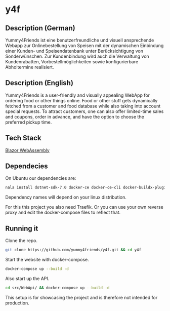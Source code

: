 # y4f

## Description (German)

Yummy4Friends ist eine benutzerfreundliche und visuell ansprechende Webapp zur Onlinebestellung von Speisen mit der dynamischen Einbindung einer Kunden- und Speisendatenbank unter Berücksichtigung von Sonderwünschen. Zur Kundenbindung wird auch die Verwaltung von Kundenrabatten, Vorbestellmöglichkeiten sowie konfigurierbare Abholtermine realisiert.

## Description (English)

Yummy4Friends is a user-friendly and visually appealing WebApp for ordering food or other things online. Food or other stuff gets dynamically fetched from a customer and food database while also taking into account special requests. To attract customers, one can also offer limited-time sales and coupons, order in advance, and have the option to choose the preferred pickup time.  

## Tech Stack

[Blazor WebAssembly](https://dotnet.microsoft.com/en-us/apps/aspnet/web-apps/blazor)

## Dependecies

On Ubuntu our dependencies are:

```bash
nala install dotnet-sdk-7.0 docker-ce docker-ce-cli docker-buildx-plugin docker-compose-plugin
```

Dependency names will depend on your linux distribution.

For this this project you also need Traefik. Or you can use your own reverse proxy and edit the docker-compose files to reflect that. 

## Running it

Clone the repo.

```bash
git clone https://github.com/yummy4friends/y4f.git && cd y4f
```

Start the website with docker-compose.

```bash
docker-compose up --build -d
```

Also start up the API.

```bash
cd src/WebApi/ && docker-compose up --build -d
```

This setup is for showcasing the project and is therefore not intended for production.
